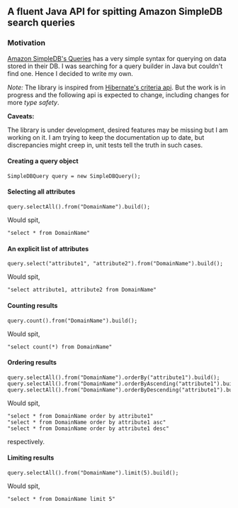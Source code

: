 ## A fluent Java API for spitting Amazon SimpleDB search queries

### Motivation

[Amazon SimpleDB's Queries](http://docs.amazonwebservices.com/AmazonSimpleDB/latest/DeveloperGuide/UsingSelect.html)
has a very simple syntax for querying on data stored in their DB. I was searching 
for a query builder in Java but couldn't find one. Hence I decided to write my own.

*Note:* The library is inspired from [Hibernate's criteria api](http://docs.jboss.org/hibernate/core/3.6/reference/en-US/html/querycriteria.html).
But the work is in progress and the following api is expected to change, including 
changes for more *type safety*. 

**Caveats:**

The library is under development, desired features may be missing but I am working 
on it. I am trying to keep the documentation up to date, but discrepancies might creep
in, unit tests tell the truth in such cases.



#### Creating a query object

    SimpleDBQuery query = new SimpleDBQuery();

#### Selecting all attributes

    query.selectAll().from("DomainName").build();

Would spit,
    
    "select * from DomainName"

#### An explicit list of attributes

    query.select("attribute1", "attribute2").from("DomainName").build();

Would spit,

    "select attribute1, attribute2 from DomainName"

#### Counting results
    
    query.count().from("DomainName").build();

Would spit,
    
    "select count(*) from DomainName"

#### Ordering results
    
    query.selectAll().from("DomainName").orderBy("attribute1").build();
    query.selectAll().from("DomainName").orderByAscending("attribute1").build();
    query.selectAll().from("DomainName").orderByDescending("attribute1").build();

Would spit,
    
    "select * from DomainName order by attribute1"
    "select * from DomainName order by attribute1 asc"
    "select * from DomainName order by attribute1 desc"

respectively.

#### Limiting results

    query.selectAll().from("DomainName").limit(5).build();

Would spit,
    
    "select * from DomainName limit 5"
